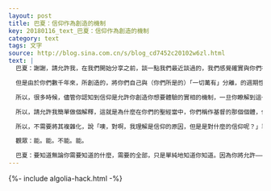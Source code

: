 ```yaml
---
layout: post
title: 巴夏：信仰作為創造的機制
key: 20180116_text_巴夏：信仰作為創造的機制
category: text
tags: 文字
source: http://blog.sina.com.cn/s/blog_cd7452c20102w6zl.html
text: |
  巴夏：謝謝，請允許我，在我們開始分享之前，談一點我們最近談過的，我們感覺確實與你們在你們實相裡形成的許多概念、許多問題，依然有關係的事物——即我們談到過的，你們所稱的，信仰。我們會用非常簡單的語言來描述。要認知到，很多時候，當個體們在和我們、和其它個體，談論信仰的話題時，他們在某種程度上明白，他們能夠使用該機制創造他們想要的實相。

  但是由於你們數千年來，所創造的，將你們自己與（你們所是的）「一切萬有」分離，的週期性重複的習慣。很多時候，甚至在探索整合的概念時，你都是先從一個分離的觀點、分離的態度出發。

  所以，很多時候，儘管你認知到信仰是允許你創造你想要體驗的實相的機制，一旦你瞭解到這一點，通常你的下一句是，「噢，對什麼的信仰？」現在，要瞭解到那不是重點。信仰，本身，就是機制。信仰什麼都行。這就是為什麼，你們的信仰能夠創造任何類型的實相。無論你的信仰是什麼，你相信的是什麼，你的實相就會是什麼樣。

  所以，請允許我簡單做個解釋，這就是為什麼在你們的聖經當中，你們稱作基督的那個個體，你們會發現，當那個個體解釋實相中任何物質顯現的突然改變時，他都將其歸因於信仰的運作。但卻沒有說是對什麼的信仰。只是，你的信仰要對這個改變負責——對你的健康（的信仰），對這個（的信仰），對那個（的信仰）。「你的信仰救了你。」這描述的就是，信仰，本身，正是激活機制。無論你在信仰中插入的是什麼信念，都會是你所體驗的實相。

  所以，不需要將其複雜化，說「噢，對啊，我理解是信仰的原因，但是是對什麼的信仰呢？」單純地知道，信仰，本身，就是運作。信仰，本身，就是運轉。它只不過取決於你願意知道你是你自己實相的創造者的願心在什麼層次，你有多大的願心願意領悟到這一點。不需要繼續創造出另一個對你應該信仰什麼的探索的需要。需要的只是對信仰的信仰。你們能跟上嗎？

  觀眾：能。能。不能。能。

  巴夏：要知道無論你需要知道的什麼，需要的全部，只是單純地知道你知道。因為你將允許——經由信仰的啟動機制——你的生活將獲許帶給你，吸引給你，將你吸引到，必需的無論什麼情況，以反映給你你所選擇成為的道路。繼而，你可以簡單地、自動地對你給與自己的事物採取行動，因為你用你的信仰、你的知曉所吸引來的，永遠不會是費勁和掙扎。你將發現自己表達和運用創造的輕鬆，毫不費力，只要簡單地對於你吸引到自己身邊來的事物採取行動，真心實意地（in all good faith，在所有好的信仰中），相信它代表的是你所選擇的生活，而不是一個干擾。現在，你們理解了嗎？下面開始分享！
---
```


{%- include algolia-hack.html -%}
